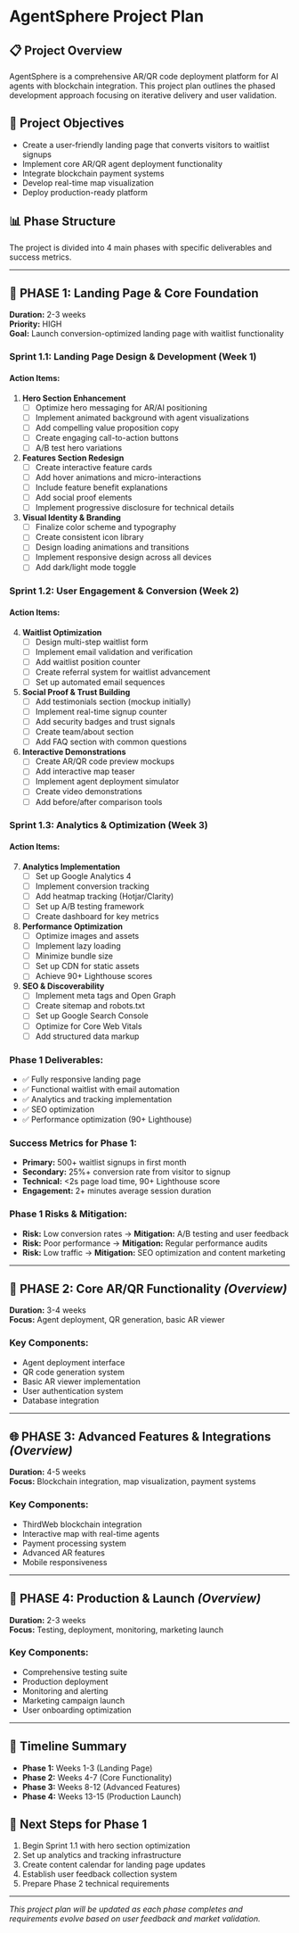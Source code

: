 # AgentSphere Project Plan

## 📋 **Project Overview**
AgentSphere is a comprehensive AR/QR code deployment platform for AI agents with blockchain integration. This project plan outlines the phased development approach focusing on iterative delivery and user validation.

## 🎯 **Project Objectives**
- Create a user-friendly landing page that converts visitors to waitlist signups
- Implement core AR/QR agent deployment functionality
- Integrate blockchain payment systems
- Develop real-time map visualization
- Deploy production-ready platform

## 📊 **Phase Structure**
The project is divided into 4 main phases with specific deliverables and success metrics.

---

## 🚀 **PHASE 1: Landing Page & Core Foundation**
**Duration:** 2-3 weeks  
**Priority:** HIGH  
**Goal:** Launch conversion-optimized landing page with waitlist functionality

### **Sprint 1.1: Landing Page Design & Development (Week 1)**

#### **Action Items:**
1. **Hero Section Enhancement**
   - [ ] Optimize hero messaging for AR/AI positioning
   - [ ] Implement animated background with agent visualizations
   - [ ] Add compelling value proposition copy
   - [ ] Create engaging call-to-action buttons
   - [ ] A/B test hero variations

2. **Features Section Redesign**
   - [ ] Create interactive feature cards
   - [ ] Add hover animations and micro-interactions
   - [ ] Include feature benefit explanations
   - [ ] Add social proof elements
   - [ ] Implement progressive disclosure for technical details

3. **Visual Identity & Branding**
   - [ ] Finalize color scheme and typography
   - [ ] Create consistent icon library
   - [ ] Design loading animations and transitions
   - [ ] Implement responsive design across all devices
   - [ ] Add dark/light mode toggle

### **Sprint 1.2: User Engagement & Conversion (Week 2)**

#### **Action Items:**
4. **Waitlist Optimization**
   - [ ] Design multi-step waitlist form
   - [ ] Implement email validation and verification
   - [ ] Add waitlist position counter
   - [ ] Create referral system for waitlist advancement
   - [ ] Set up automated email sequences

5. **Social Proof & Trust Building**
   - [ ] Add testimonials section (mockup initially)
   - [ ] Implement real-time signup counter
   - [ ] Add security badges and trust signals
   - [ ] Create team/about section
   - [ ] Add FAQ section with common questions

6. **Interactive Demonstrations**
   - [ ] Create AR/QR code preview mockups
   - [ ] Add interactive map teaser
   - [ ] Implement agent deployment simulator
   - [ ] Create video demonstrations
   - [ ] Add before/after comparison tools

### **Sprint 1.3: Analytics & Optimization (Week 3)**

#### **Action Items:**
7. **Analytics Implementation**
   - [ ] Set up Google Analytics 4
   - [ ] Implement conversion tracking
   - [ ] Add heatmap tracking (Hotjar/Clarity)
   - [ ] Set up A/B testing framework
   - [ ] Create dashboard for key metrics

8. **Performance Optimization**
   - [ ] Optimize images and assets
   - [ ] Implement lazy loading
   - [ ] Minimize bundle size
   - [ ] Set up CDN for static assets
   - [ ] Achieve 90+ Lighthouse scores

9. **SEO & Discoverability**
   - [ ] Implement meta tags and Open Graph
   - [ ] Create sitemap and robots.txt
   - [ ] Set up Google Search Console
   - [ ] Optimize for Core Web Vitals
   - [ ] Add structured data markup

### **Phase 1 Deliverables:**
- ✅ Fully responsive landing page
- ✅ Functional waitlist with email automation
- ✅ Analytics and tracking implementation
- ✅ SEO optimization
- ✅ Performance optimization (90+ Lighthouse)

### **Success Metrics for Phase 1:**
- **Primary:** 500+ waitlist signups in first month
- **Secondary:** 25%+ conversion rate from visitor to signup
- **Technical:** <2s page load time, 90+ Lighthouse score
- **Engagement:** 2+ minutes average session duration

### **Phase 1 Risks & Mitigation:**
- **Risk:** Low conversion rates → **Mitigation:** A/B testing and user feedback
- **Risk:** Poor performance → **Mitigation:** Regular performance audits
- **Risk:** Low traffic → **Mitigation:** SEO optimization and content marketing

---

## 🔧 **PHASE 2: Core AR/QR Functionality** *(Overview)*
**Duration:** 3-4 weeks  
**Focus:** Agent deployment, QR generation, basic AR viewer

### **Key Components:**
- Agent deployment interface
- QR code generation system
- Basic AR viewer implementation
- User authentication system
- Database integration

---

## 🌐 **PHASE 3: Advanced Features & Integrations** *(Overview)*
**Duration:** 4-5 weeks  
**Focus:** Blockchain integration, map visualization, payment systems

### **Key Components:**
- ThirdWeb blockchain integration
- Interactive map with real-time agents
- Payment processing system
- Advanced AR features
- Mobile responsiveness

---

## 🚀 **PHASE 4: Production & Launch** *(Overview)*
**Duration:** 2-3 weeks  
**Focus:** Testing, deployment, monitoring, marketing launch

### **Key Components:**
- Comprehensive testing suite
- Production deployment
- Monitoring and alerting
- Marketing campaign launch
- User onboarding optimization

---

## 📅 **Timeline Summary**
- **Phase 1:** Weeks 1-3 (Landing Page)
- **Phase 2:** Weeks 4-7 (Core Functionality)
- **Phase 3:** Weeks 8-12 (Advanced Features)
- **Phase 4:** Weeks 13-15 (Production Launch)

## 🎯 **Next Steps for Phase 1**
1. Begin Sprint 1.1 with hero section optimization
2. Set up analytics and tracking infrastructure
3. Create content calendar for landing page updates
4. Establish user feedback collection system
5. Prepare Phase 2 technical requirements

---

*This project plan will be updated as each phase completes and requirements evolve based on user feedback and market validation.*
